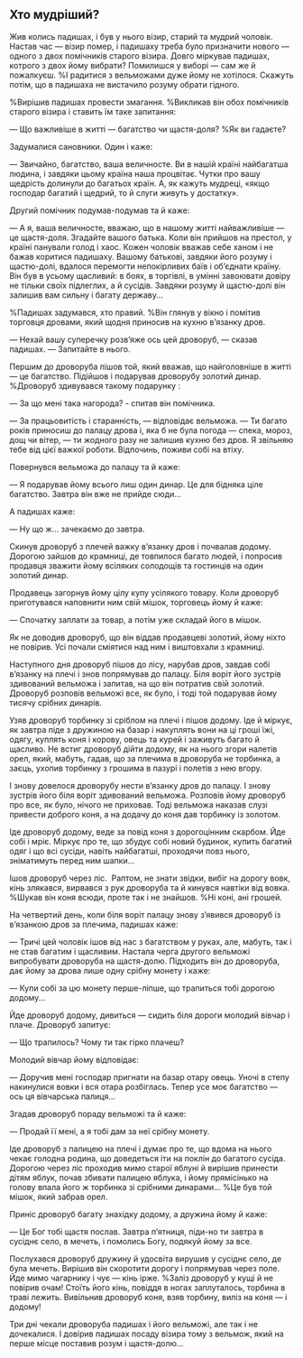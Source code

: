 ## Хто мудріший?

Жив колись падишах, і був у нього візир, старий та мудрий чоловік.
Настав час — візир помер, і падишаху треба було призначити нового — одного з двох помічників старого візира.
Довго міркував падишах, котрого з двох йому вибрати?
Помилишся у виборі — сам же й пожалкуєш.
%І радитися з вельможами дуже йому не хотілося.
Скажуть потім, що в падишаха не вистачило розуму обрати гідного.

%Вирішив падишах провести змагання.
%Викликав він обох помічників старого візира і ставить їм таке запитання:

— Що важливіше в житті — багатство чи щастя-доля?
%Як ви гадаєте?

Задумалися сановники.
Один і каже:

— Звичайно, багатство, ваша величносте.
Ви в нашій країні найбагатша людина, і завдяки цьому країна наша процвітає.
Чутки про вашу щедрість долинули до багатьох країн.
А, як кажуть мудреці, «якщо господар багатий і щедрий, то й слуги живуть у достатку».

Другий помічник подумав-подумав та й каже:

— А я, ваша величносте, вважаю, що в нашому житті найважливіше — це щастя-доля.
Згадайте вашого батька.
Коли він прийшов на престол, у країні панували голод і хаос.
Кожен чоловік вважав себе ханом і не бажав коритися падишаху.
Вашому батькові, завдяки його розуму і щастю-долі, вдалося перемогти непокірливих баїв і об’єднати країну.
Він був в усьому щасливий: в боях, в торгівлі, в умінні завоювати довіру не тільки своїх підлеглих, а й сусідів.
Завдяки розуму й щастю-долі він залишив вам сильну і багату державу...

%Падишах задумався, хто правий.
%Він глянув у вікно і помітив торговця дровами, який щодня приносив на кухню в’язанку дров.

— Нехай вашу суперечку розв’яже ось цей дроворуб, — сказав падишах. — Запитайте в нього.

Першим до дроворуба пішов той, який вважав, що найголовніше в житті — це багатство.
Підійшов і подарував дроворубу золотий динар.
%Дроворуб здивувався такому подарунку :

— За що мені така нагорода? - спитав він помічника.

— За працьовитість і старанність, — відповідає вельможа.
— Ти багато років приносиш до палацу дрова і, яка б не була погода — спека, мороз, дощ чи вітер, — ти жодного разу не залишив кухню без дров.
Я звільняю тебе від цієї важкої роботи.
Відпочинь, поживи собі на втіху.

Повернувся вельможа до палацу та й каже:

— Я подарував йому всього лиш один динар.
Це для бідняка ціле багатство.
Завтра він вже не прийде сюди...

А падишах каже:

— Ну що ж...зачекаємо до завтра.

Скинув дроворуб з плечей важку в’язанку дров і почвалав додому.
Дорогою зайшов до крамниці, де товпилося багато людей, і попросив продавця зважити йому всіляких солодощів та гостинців на один золотий динар.

Продавець загорнув йому цілу купу усілякого товару.
Коли дроворуб приготувався наповнити ним свій мішок, торговець йому й каже:

— Спочатку заплати за товар, а потім уже складай його в мішок.

Як не доводив дроворуб, що він віддав продавцеві золотий, йому ніхто не повірив.
Усі почали сміятися над ним і виштовхали з крамниці.

Наступного дня дроворуб пішов до лісу, нарубав дров, завдав собі в’язанку на плечі і знов попрямував до палацу.
Біля воріт його зустрів здивований вельможа і запитав, на що він потратив свій золотий.
Дроворуб розповів вельможі все, як було, і тоді той подарував йому тисячу срібних динарів.

Узяв дроворуб торбинку зі сріблом на плечі і пішов додому.
Іде й міркує, як завтра піде з дружиною на базар і накуплять вони на ці гроші їжі, одягу, куплять коня і корову, овець та курей і заживуть багато й щасливо.
Не встиг дроворуб дійти додому, як на нього згори налетів орел, який, мабуть, гадав, що за плечима в дроворуба не торбинка, а заєць, ухопив торбинку з грошима в пазурі і полетів з нею вгору.

І знову довелося дроворубу нести в’язанку дров до палацу.
І знову зустрів його біля воріт здивований вельможа.
Розповів йому дроворуб про все, як було, нічого не приховав.
Тоді вельможа наказав слузі привести доброго коня, а на додачу до коня дав торбинку із золотом.

Іде дроворуб додому, веде за повід коня з дорогоцінним скарбом.
Йде собі і мріє.
Міркує про те, що збудує собі новий будинок, купить багатий одяг і що всі сусіди, навіть найбагатші, проходячи повз нього, зніматимуть перед ним шапки...

Ішов дроворуб через ліс.
 Раптом, не знати звідки, вибіг на дорогу вовк, кінь злякався, вирвався з рук дроворуба та й кинувся навтіки від вовка.
%Шукав він коня всюди, проте так і не знайшов.
%Ні коні, ані грошей.

На четвертий день, коли біля воріт палацу знову з’явився дроворуб із в’язанкою дров за плечима, падишах каже:

— Тричі цей чоловік ішов від нас з багатством у руках, але, мабуть, так і не став багатим і щасливим.
Настала черга другого вельможі випробувати дроворуба на щастя-долю.
Підходить він до дроворуба, дає йому за дрова лише одну срібну монету і каже:

— Купи собі за цю монету перше-ліпше, що трапиться тобі дорогою додому...

Йде дроворуб додому, дивиться — сидить біля дороги молодий вівчар і плаче.
Дроворуб запитує:

— Що трапилось?
Чому ти так гірко плачеш?

Молодий вівчар йому відповідає:

— Доручив мені господар пригнати на базар отару овець.
Уночі в степу накинулися вовки і вся отара розбіглась.
Тепер усе моє багатство — ось ця вівчарська палиця...

Згадав дроворуб пораду вельможі та й каже:

— Продай її мені, а я тобі дам за неї срібну монету.

Іде дроворуб з палицею на плечі і думає про те, що вдома на нього чекає голодна родина, що доведеться іти на поклін до багатого сусіда.
Дорогою через ліс проходив мимо старої яблуні й вирішив принести дітям яблук, почав збивати палицею яблука, і йому прямісінько на голову впала його ж торбинка зі срібними динарами...
%Це був той мішок, який забрав орел.

Приніс дроворуб багату знахідку додому, а дружина йому й каже:

— Це Бог тобі щастя послав.
Завтра п’ятниця, піди-но ти завтра в сусіднє село, в мечеть, і помолись Богу, подякуй йому за все.

Послухався дроворуб дружину й удосвіта вирушив у сусіднє село, де була мечеть.
Вирішив він скоротити дорогу і попрямував через поле.
Йде мимо чагарнику і чує — кінь ірже.
%Заліз дроворуб у кущі й не повірив очам!
Стоїть його кінь, повіддя в ногах заплуталось, торбина в траві лежить.
Вивільнив дроворуб коня, взяв торбину, виліз на коня — і додому!

Три дні чекали дроворуба падишах і його вельможі, але так і не дочекалися.
І довірив падишах посаду візира тому з вельмож, який на перше місце поставив розум і щастя-долю...
